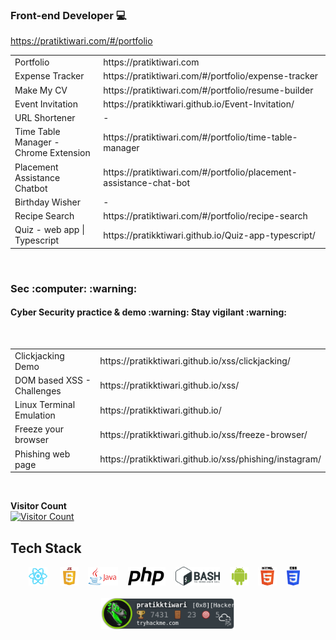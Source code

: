 ### Front-end Developer  :computer:
<!--##### Trying to be a good 🖋️🖊️ tester-->

https://pratiktiwari.com/#/portfolio

<table>
  <tr>
    <td>Portfolio</td>
    <td>https://pratiktiwari.com</td>
  </tr>
  <tr>
    <td>Expense Tracker</td>
    <td>https://pratiktiwari.com/#/portfolio/expense-tracker</td>
  </tr>
  <tr>
    <td>Make My CV</td>
    <td>https://pratiktiwari.com/#/portfolio/resume-builder</td>
  </tr>
  <tr>
    <td>Event Invitation</td>
    <td>https://pratikktiwari.github.io/Event-Invitation/</td>
  </tr>
  <tr>
    <td>URL Shortener</td>
    <td>-</td>
  </tr>
  <tr>
    <td>Time Table Manager - Chrome Extension</td>
    <td>https://pratiktiwari.com/#/portfolio/time-table-manager</td>
  </tr>
  <tr>
    <td>Placement Assistance Chatbot</td>
    <td>https://pratiktiwari.com/#/portfolio/placement-assistance-chat-bot</td>
  </tr>
  <tr>
    <td>Birthday Wisher</td>
    <td>-</td>
  </tr>
  <tr>
    <td>Recipe Search</td>
    <td>https://pratiktiwari.com/#/portfolio/recipe-search</td>
  </tr>
  <tr>
    <td>Quiz - web app | Typescript</td>
    <td>https://pratikktiwari.github.io/Quiz-app-typescript/</td>
  </tr>
</table>
<br/>
<h3>Sec :computer: :warning: </h3>
<h4> Cyber Security practice & demo :warning: Stay vigilant :warning:</h4>
<br/>
<table>
  <tr>
    <td>Clickjacking Demo</td>
    <td>https://pratikktiwari.github.io/xss/clickjacking/</td>
  </tr>
  <tr>
    <td>DOM based XSS - Challenges</td>
    <td>https://pratikktiwari.github.io/xss/</td>
  </tr>
  <tr>
    <td>Linux Terminal Emulation</td>
    <td>https://pratikktiwari.github.io/</td>
  </tr>
  <tr>
    <td>Freeze your browser</td>
    <td>https://pratikktiwari.github.io/xss/freeze-browser/</td>
  </tr>
  <tr>
    <td>Phishing web page</td>
    <td>https://pratikktiwari.github.io/xss/phishing/instagram/</td>
  </tr>
  
 </table>
  <br/>
  
  
  <!--
    [![GitHub stats](https://github-readme-stats.vercel.app/api?username=pratikktiwari)](https://pratiktiwari.com/)
    <img src="https://raw.githubusercontent.com/pratikktiwari/pratikktiwari/main/logos/codingCoffee.gif" align="right" height="200px"/>
  -->
  
  __Visitor Count__ <br/>[![Visitor Count](https://profile-counter.glitch.me/pratikktiwari/count.svg)](https://pratiktiwari.com)
  <br/>
  
## Tech Stack
<!--Images-->
<p align="center">
  <img src="https://raw.githubusercontent.com/pratikktiwari/pratikktiwari/main/logos/logo192.png" height="30px"/>  &nbsp;&nbsp;&nbsp;
  <img src="https://raw.githubusercontent.com/pratikktiwari/pratikktiwari/main/logos/javascript.png" height="30px"/>&nbsp;&nbsp;&nbsp;
  <img src="https://raw.githubusercontent.com/pratikktiwari/pratikktiwari/main/logos/java.png" height="30px"/>&nbsp;&nbsp;&nbsp;
  <img src="https://raw.githubusercontent.com/pratikktiwari/pratikktiwari/main/logos/php-logo.svg" height="30px"/>&nbsp;&nbsp;&nbsp;
  <img src="https://raw.githubusercontent.com/pratikktiwari/pratikktiwari/main/logos/bash.png"  height="30px"/>&nbsp;&nbsp;&nbsp;
  <img src="https://raw.githubusercontent.com/pratikktiwari/pratikktiwari/main/logos/android.png" height="30px"/>&nbsp;&nbsp;&nbsp;
  <img src="https://raw.githubusercontent.com/pratikktiwari/pratikktiwari/main/logos/html.png" height="30px"/>&nbsp;&nbsp;&nbsp;
  <img src="https://raw.githubusercontent.com/pratikktiwari/pratikktiwari/main/logos/CSS.svg" height="30px"/>&nbsp;&nbsp;&nbsp;
  <br/><br/>
  <a href="https://tryhackme.com/p/pratikktiwari"><img src="https://raw.githubusercontent.com/pratikktiwari/pratikktiwari/main/pratikktiwari.png" height="50px"/></a>
</p>
<!--
**pratikktiwari/pratikktiwari** is a ✨ _special_ ✨ repository because its `README.md` (this file) appears on your GitHub profile.

Here are some ideas to get you started:

- 🔭 I’m currently working on ...
- 🌱 I’m currently learning ...
- 👯 I’m looking to collaborate on ...
- 🤔 I’m looking for help with ...
- 💬 Ask me about ...
- 📫 How to reach me: ...
- 😄 Pronouns: ...
- ⚡ Fun fact: ...
-->
